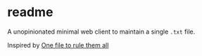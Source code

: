 # readme

A unopinionated minimal web client to maintain a single `.txt` file.

Inspired by [One file to rule them all](https://jeffhuang.com/productivity_text_file/)
